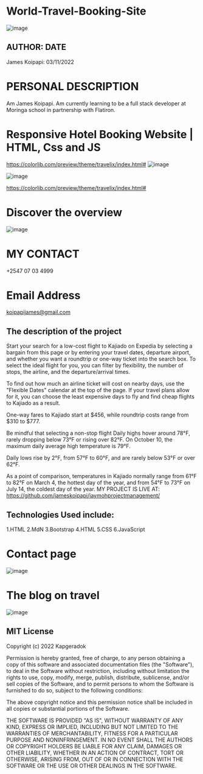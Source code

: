 # World-Travel-Booking-Site

![image](https://user-images.githubusercontent.com/111881094/199909037-1d13f217-5af4-4755-8b33-5862ef7b1ece.png)

 ## AUTHOR:         DATE
 James Koipapi: 03/11/2022
 # PERSONAL DESCRIPTION
Am James Koipapi. Am currently learning to be a full stack developer at Moringa school in partnership with Flatiron.

# Responsive Hotel Booking Website | HTML, Css and JS

https://colorlib.com/preview/theme/travelix/index.html#
![image](https://user-images.githubusercontent.com/111881094/199909389-d7b6048f-a345-41a3-bc07-36dc3a63e36b.png)


![image](https://user-images.githubusercontent.com/111881094/199913150-1f4dc5c0-3416-4ba5-8e8c-d151854b9c5a.png)

https://colorlib.com/preview/theme/travelix/index.html#

# Discover the overview
![image](https://user-images.githubusercontent.com/111881094/199913547-429fcfd5-f580-4da7-aeed-562e265adf71.png)


# MY CONTACT
+2547 07 03 4999

# Email Address
koipapijames@gmail.com


## The description of the project

Start your search for a low-cost flight to Kajiado on Expedia by selecting a bargain from this page or by entering your travel dates, departure airport, and whether you want a roundtrip or one-way ticket into the search box. To select the ideal flight for you, you can filter by flexibility, the number of stops, the airline, and the departure/arrival times.

To find out how much an airline ticket will cost on nearby days, use the "Flexible Dates" calendar at the top of the page. If your travel plans allow for it, you can choose the least expensive days to fly and find cheap flights to Kajiado as a result.



One-way fares to Kajiado start at $456, while roundtrip costs range from $310 to $777.



Be mindful that selecting a non-stop flight
Daily highs hover around 78°F, rarely dropping below 73°F or rising over 82°F. On October 10, the maximum daily average high temperature is 79°F.

Daily lows rise by 2°F, from 57°F to 60°F, and are rarely below 53°F or over 62°F.

As a point of comparison, temperatures in Kajiado normally range from 61°F to 82°F on March 4, the hottest day of the year, and from 54°F to 73°F on July 14, the coldest day of the year.
MY PROJECT IS LIVE AT:
https://github.com/jameskoipapi/jaymohprojectmanagement/

## Technologies Used include:
1.HTML
2.MdN
3.Bootstrap
4.HTML
5.CSS
6.JavaScript

# Contact page
![image](https://user-images.githubusercontent.com/111881094/199909905-4261bae5-35da-46d6-962f-ebc869aaa576.png)

# The blog on travel
![image](https://user-images.githubusercontent.com/111881094/199910248-ae722c6e-968c-4521-ad15-d9c5b9bd724b.png)






## MIT License

Copyright (c) 2022 Kapgeradok

Permission is hereby granted, free of charge, to any person obtaining a copy of this software and associated documentation files (the "Software"), to deal in the Software without restriction, including without limitation the rights to use, copy, modify, merge, publish, distribute, sublicense, and/or sell copies of the Software, and to permit persons to whom the Software is furnished to do so, subject to the following conditions:

The above copyright notice and this permission notice shall be included in all copies or substantial portions of the Software.

THE SOFTWARE IS PROVIDED "AS IS", WITHOUT WARRANTY OF ANY KIND, EXPRESS OR IMPLIED, INCLUDING BUT NOT LIMITED TO THE WARRANTIES OF MERCHANTABILITY, FITNESS FOR A PARTICULAR PURPOSE AND NONINFRINGEMENT. IN NO EVENT SHALL THE AUTHORS OR COPYRIGHT HOLDERS BE LIABLE FOR ANY CLAIM, DAMAGES OR OTHER LIABILITY, WHETHER IN AN ACTION OF CONTRACT, TORT OR OTHERWISE, ARISING FROM, OUT OF OR IN CONNECTION WITH THE SOFTWARE OR THE USE OR OTHER DEALINGS IN THE SOFTWARE.

 




 

